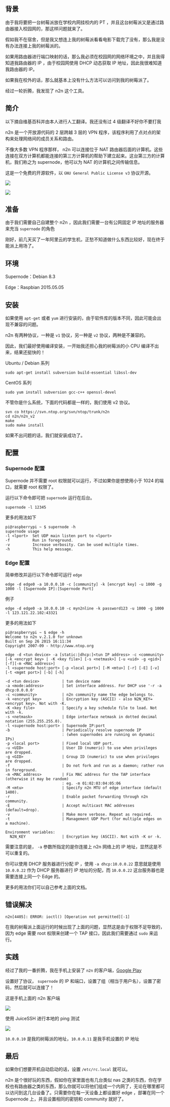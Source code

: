 <!--
树莓派通过 n2n 实现内网穿透
由于我将要把一台树莓派放在学校内网挂校内的 PT ，并且这台树莓派又是通过路由器接入校园网的，那这样问题就来了。
1497689624
-->

## 背景

由于我将要把一台树莓派放在学校内网挂校内的 PT ，并且这台树莓派又是通过路由器接入校园网的，那这样问题就来了。

假如我不在宿舍，但是我又想连上我的树莓派看看电影下载完了没有，那么我是没有办法连接上我的树莓派的。

如果用路由器进行端口映射的话，那么我必须在校园网的网络环境之中，并且我得知道我路由器的 IP ，由于校园网使用 DHCP 动态获取 IP 地址，因此我很难知道我路由器的 IP。

如果我在校外的话，那么就基本上没有什么方法可以访问到我的树莓派了。

经过一轮折腾，我发现了 n2n 这个工具。

## 简介

以下摘自维基百科并由本人进行人工翻译。我还没有过 4 级翻译不好你不要打我

n2n 是一个开放源代码的 2 层跨越 3 层的 VPN 程序，该程序利用了点对点的架构来处理网络间的成员关系和路由。

不像大多数 VPN 程序那样， n2n 可以连接位于 NAT 路由器后面的计算机。这些连接在双方计算机都能连接的第三方计算机的帮助下建立起来。这台第三方的计算机，我们称之为 supernode，他可以为 NAT 的计算机之间传输信息。

这是一个免费的开源软件，以 `GNU General Public License v3` 协议开源。

![](https://vip1.loli.net/2019/12/26/I8ufRQlYxGdaEnL.jpg)

![](https://vip1.loli.net/2019/12/26/GxXmKrvyOEWUB4I.jpg)

## 准备

由于我们需要自己自建整个 n2n ，因此我们需要一台有公网固定 IP 地址的服务器来充当 `supernode` 的角色

刚好，前几天买了一年阿里云的学生机，正愁不知道做什么东西比较好，现在终于能派上用场了。

## 环境

Supernode：Debian 8.3

Edge：Raspbian 2015.05.05

## 安装

如果使用 `apt-get` 或者 `yum` 进行安装的，由于软件库的版本不同，因此可能会出现不兼容的问题。

n2n 有两种协议，一种是 `v1` 协议，另一种是 `v2` 协议，两种是不兼容的。

因此，我们最好使用编译安装，一开始我还担心我的树莓派的小 CPU 编译不出来，结果还挺快的！

Ubuntu / Debian 系列

```
sudo apt-get install subversion build-essential libssl-dev
```

CentOS 系列

```
sudo yum install subversion gcc-c++ openssl-devel
```

不管你是什么系统，下面的代码都是一样的，我们使用 v2 协议。

```
svn co https://svn.ntop.org/svn/ntop/trunk/n2n
cd n2n/n2n_v2
make
sudo make install
```

如果不出问题的话，我们就安装成功了。

## 配置

### Supernode 配置

Supernode 并不需要 root 权限就可以运行，不过如果你是想使用小于 1024 的端口，就需要 root 权限了。

运行以下命令即可把 `supernode` 运行在后台。

```
supernode -l 12345
```

更多的用法如下

```
pi@raspberrypi ~ $ supernode -h
supernode usage
-l <lport>  Set UDP main listen port to <lport>
-f          Run in foreground.
-v          Increase verbosity. Can be used multiple times.
-h          This help message.
```

### Edge 配置

简单修改并运行以下命令即可运行 `edge`

```
edge -d edge0 -a 10.0.0.10 -c [community] -k [encrypt key] -u 1000 -g 1000 -l [Supernode IP]:[Supernode Port]
```

例子

```
edge -d edge0 -a 10.0.0.10 -c myn2nline -k password123 -u 1000 -g 1000 -l 123.121.22.102:43321
```

更多的用法如下

```
pi@raspberrypi ~ $ edge -h
Welcome to n2n v.2.1.0 for unknown
Built on Sep 26 2015 16:11:34
Copyright 2007-09 - http://www.ntop.org

edge -d <tun device> -a [static:|dhcp:]<tun IP address> -c <community> [-k <encrypt key> | -K <key file>] [-s <netmask>] [-u <uid> -g <gid>][-f][-m <MAC address>]
-l <supernode host:port> [-p <local port>] [-M <mtu>] [-r] [-E] [-v] [-t <mgmt port>] [-b] [-h]

-d <tun device>          | tun device name
-a <mode:address>        | Set interface address. For DHCP use '-r -a dhcp:0.0.0.0'
-c <community>           | n2n community name the edge belongs to.
-k <encrypt key>         | Encryption key (ASCII) - also N2N_KEY=<encrypt key>. Not with -K.
-K <key file>            | Specify a key schedule file to load. Not with -k.
-s <netmask>             | Edge interface netmask in dotted decimal notation (255.255.255.0).
-l <supernode host:port> | Supernode IP:port
-b                       | Periodically resolve supernode IP
                         : (when supernodes are running on dynamic IPs)
-p <local port>          | Fixed local UDP port.
-u <UID>                 | User ID (numeric) to use when privileges are dropped.
-g <GID>                 | Group ID (numeric) to use when privileges are dropped.
-f                       | Do not fork and run as a daemon; rather run in foreground.
-m <MAC address>         | Fix MAC address for the TAP interface (otherwise it may be random)
                         : eg. -m 01:02:03:04:05:06
-M <mtu>                 | Specify n2n MTU of edge interface (default 1400).
-r                       | Enable packet forwarding through n2n community.
-E                       | Accept multicast MAC addresses (default=drop).
-v                       | Make more verbose. Repeat as required.
-t                       | Management UDP Port (for multiple edges on a machine).

Environment variables:
  N2N_KEY                | Encryption key (ASCII). Not with -K or -k.
```

需要注意的是， `-a` 参数所指定的是你连接上 n2n 网络上的 IP 地址，显然这是不可以重复的。

你可以使用 DHCP 服务器进行分配 IP ，使用 `-a dhcp:10.0.0.22` 意思就是使用 `10.0.0.22` 作为 DHCP 服务器进行 IP 地址的分配，而 `10.0.0.22` 这台服务器也是需要连接上同一个 Edge 的。

更多的用法你们可以自己参考上面的文档。

## 错误解决

`n2n[4405]: ERROR: ioctl() [Operation not permitted][-1]`

在我的树莓派上面运行的时候出现了上面的问题，显然这是由于权限不足导致的，因为 edge 需要 root 权限来创建一个 TAP 接口，因此我们需要通过 `sudo` 来运行。

## 实践

经过了我的一番折腾，我在手机上安装了 `n2n` 的客户端，[Google Play](https://play.google.com/store/apps/details?id=org.zhoubug.n2n_gui)

设置好了协议， `supernode` 的 IP 和端口，设置了组（相当于用户名），设置了密码，然后就可以连接了！

这是手机上面的 n2n 客户端

![](https://vip1.loli.net/2019/12/26/eFis1IrkKJzbnHj.jpg)

使用 JuiceSSH 进行本地的 ping 测试

![](https://vip1.loli.net/2019/12/26/2CvzyTdqi58Jw4r.jpg)

`10.0.0.10` 是我的树莓派的地址，`10.0.0.11` 是我手机设置的 IP 地址

## 最后

如果你们想要开机自动启动的话，设置 `/etc/rc.local` 就可以。

n2n 是个很好玩的东西，假如你在家里面也有几台类似 nas 之类的东西，你在学校也有路由器之类的东西，那么你就可以将他们组成一个内网了，无论在哪里都可以访问到这几台设备了。只需要你在每一天设备上都设置好 edge ，部署在同一个 Supernode 上，并且设置相同的密钥和 community 就好了。
